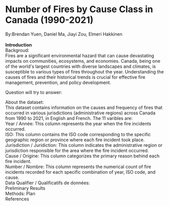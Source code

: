 # Number of Fires by Cause Class in Canada (1990-2021)
By:Brendan Yuen, Daniel Ma, Jiayi Zou, Elmeri Hakkinen\
\
**Introduction**\
Backgroud:\
Fires are a significant environmental hazard that can cause devastating impacts on communities, ecosystems, and economies. Canada, being one of the world's largest countries with diverse landscapes and climates, is susceptible to various types of fires throughout the year. Understanding the causes of fires and their historical trends is crucial for effective fire management, prevention, and policy development.

Question will try to answer:

About the dataset:\
This dataset contains information on the causes and frequency of fires that occurred in various jurisdictions (administrative regions) across Canada from 1990 to 2021, in English and French. The 11 varibles are:\
Year / Année: This column represents the year when the fire incidents occurred.\
ISO: This column contains the ISO code corresponding to the specific geographic region or province where each fire incident took place.\
Jurisdiction / Juridiction: This column indicates the administrative region or jurisdiction responsible for the area where the fire incident occurred.\
Cause / Origine: This column categorizes the primary reason behind each fire incident.\
Number / Nombre: This column represents the numerical count of fire incidents recorded for each specific combination of year, ISO code, and cause.\
Data Qualifier / Qualificatifs de données:
\
Preliminary Results\
Methods: Plan\
References 

